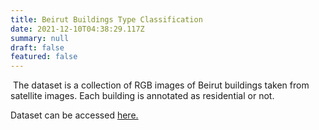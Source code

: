 ```yaml
---
title: Beirut Buildings Type Classification
date: 2021-12-10T04:38:29.117Z
summary: null
draft: false
featured: false
---
```

<!--StartFragment-->

 The dataset is a collection of RGB images of Beirut buildings taken from satellite images. Each building is annotated as residential or not.

<!--EndFragment-->

Dataset can be accessed <a href="https://storage.googleapis.com/bbtc/bbtc_dataset.tar.gz" target="_blank">here.</a>